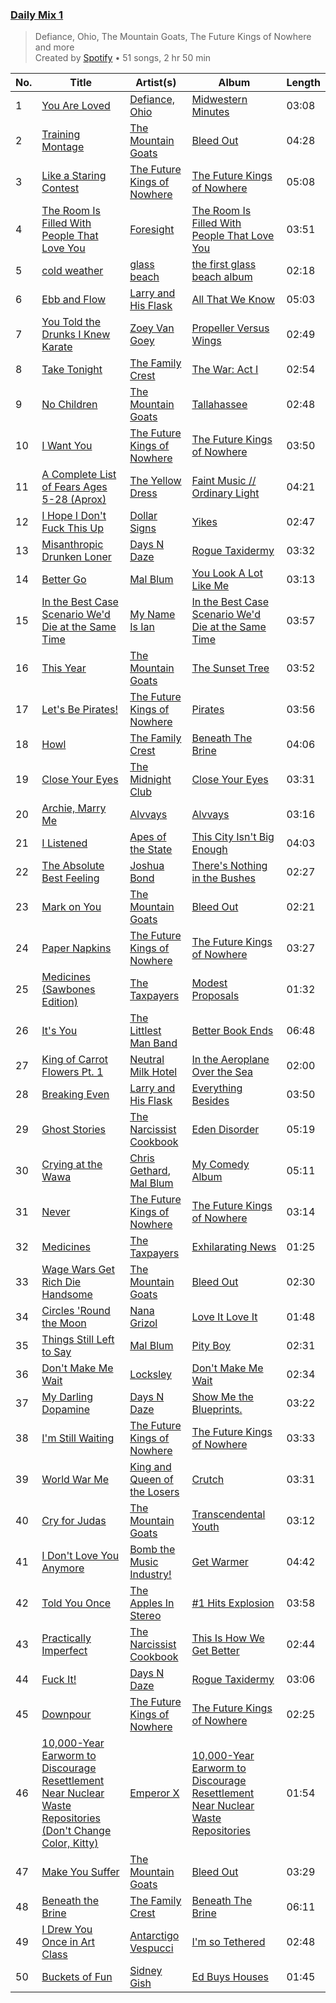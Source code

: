 ### [Daily Mix 1](https://open.spotify.com/playlist/37i9dQZF1E39Gzb56luQni)

> Defiance, Ohio, The Mountain Goats, The Future Kings of Nowhere and more<br>
> Created by [Spotify](https://open.spotify.com/user/spotify) • 51 songs, 2 hr 50 min

| No. | Title | Artist(s) | Album | Length |
|---|---|---|---|---|
| 1 | [You Are Loved](https://open.spotify.com/track/5n7VRrWOauM64haQHKd8QM) | [Defiance, Ohio](https://open.spotify.com/artist/275dFoyS7o1g1O4rFgy3Ix) | [Midwestern Minutes](https://open.spotify.com/album/3ZYbEB9IYzSAVwYRIyLe9w) | 03:08 |
| 2 | [Training Montage](https://open.spotify.com/track/0HEYFRBo4pBLLWjXsAZjod) | [The Mountain Goats](https://open.spotify.com/artist/3hyGGjxu73JuzBa757H6R5) | [Bleed Out](https://open.spotify.com/album/20KGjm5xRROTqP0UY1EVRg) | 04:28 |
| 3 | [Like a Staring Contest](https://open.spotify.com/track/1ykGzwneOrDnMq2wZcy3eg) | [The Future Kings of Nowhere](https://open.spotify.com/artist/7AJ4lnWtw7XbNKjDlef8Wa) | [The Future Kings of Nowhere](https://open.spotify.com/album/0tutfHxObdG3fjOk8aK9wY) | 05:08 |
| 4 | [The Room Is Filled With People That Love You](https://open.spotify.com/track/1TeKvnR9Xkdh9KaqR4X2Od) | [Foresight](https://open.spotify.com/artist/3XcSsKSKxFCeZkomI2xBHW) | [The Room Is Filled With People That Love You](https://open.spotify.com/album/1aQtgMxt2n65MaAdve9iXt) | 03:51 |
| 5 | [cold weather](https://open.spotify.com/track/50u2y4zgROMZq2db8Qx94B) | [glass beach](https://open.spotify.com/artist/4gHs8pWsgZpndQZKs6QVRH) | [the first glass beach album](https://open.spotify.com/album/5GOoswCqZQiq9gbjSHkzMq) | 02:18 |
| 6 | [Ebb and Flow](https://open.spotify.com/track/2qdMvZhBpNOpaWXIoSK3DQ) | [Larry and His Flask](https://open.spotify.com/artist/5rx7lpIuya41ws2oWXRiGu) | [All That We Know](https://open.spotify.com/album/2Tclv29rNZgnMFQeOSdTjF) | 05:03 |
| 7 | [You Told the Drunks I Knew Karate](https://open.spotify.com/track/4ezBaQlvw9UqdTyx2E91xq) | [Zoey Van Goey](https://open.spotify.com/artist/0U4tRRQ7UXppF4yXKy03t8) | [Propeller Versus Wings](https://open.spotify.com/album/6sBTG4mUa4KuavHvIEBqoG) | 02:49 |
| 8 | [Take Tonight](https://open.spotify.com/track/2vJM4WThmgki6va6dHDXgg) | [The Family Crest](https://open.spotify.com/artist/44CB1c0W2h1XR2vB7AKpa7) | [The War: Act I](https://open.spotify.com/album/0KKZkLLD7POuAXjohL6eDg) | 02:54 |
| 9 | [No Children](https://open.spotify.com/track/5cxnSTLzGD1t9xcdmJYFVB) | [The Mountain Goats](https://open.spotify.com/artist/3hyGGjxu73JuzBa757H6R5) | [Tallahassee](https://open.spotify.com/album/6g3n0C6d4v81DnDheoLMvX) | 02:48 |
| 10 | [I Want You](https://open.spotify.com/track/1ROVV0J84n1KA8qKVVtqtT) | [The Future Kings of Nowhere](https://open.spotify.com/artist/7AJ4lnWtw7XbNKjDlef8Wa) | [The Future Kings of Nowhere](https://open.spotify.com/album/0tutfHxObdG3fjOk8aK9wY) | 03:50 |
| 11 | [A Complete List of Fears Ages 5-28 (Aprox)](https://open.spotify.com/track/1kaOXjXS3RcKP0QjcWM0Fu) | [The Yellow Dress](https://open.spotify.com/artist/3mqnOn78iY4x28oMT3XxB6) | [Faint Music // Ordinary Light](https://open.spotify.com/album/2i9zSGdzUVCQwx65C7JCxL) | 04:21 |
| 12 | [I Hope I Don't Fuck This Up](https://open.spotify.com/track/75Gfe52V3GwydewbPqAAMe) | [Dollar Signs](https://open.spotify.com/artist/0zYk90uKGiMAangMvVzjL0) | [Yikes](https://open.spotify.com/album/1UuVs1rENm0X6aIeiCEpLt) | 02:47 |
| 13 | [Misanthropic Drunken Loner](https://open.spotify.com/track/6J56Td7qsOpP0YighOsWL6) | [Days N Daze](https://open.spotify.com/artist/3wRGr9z5I5xmmVc21fIvC6) | [Rogue Taxidermy](https://open.spotify.com/album/330b5MZdlUJcPOkei9G4KM) | 03:32 |
| 14 | [Better Go](https://open.spotify.com/track/6ffIxF32IscKejwpHWf9Rn) | [Mal Blum](https://open.spotify.com/artist/4tT8fWyOy0hVI7jo9fJmXX) | [You Look A Lot Like Me](https://open.spotify.com/album/6jkAGU8u2czLnf6wcNgI8P) | 03:13 |
| 15 | [In the Best Case Scenario We'd Die at the Same Time](https://open.spotify.com/track/3V1WQwzRDElTigBh4krEbf) | [My Name Is Ian](https://open.spotify.com/artist/0w4ZAa01uZC7QGNVBr6IkM) | [In the Best Case Scenario We'd Die at the Same Time](https://open.spotify.com/album/47Fux3mpWPw6qwIYLpglFc) | 03:57 |
| 16 | [This Year](https://open.spotify.com/track/0s9aeZriwqyBYfxFzsd20R) | [The Mountain Goats](https://open.spotify.com/artist/3hyGGjxu73JuzBa757H6R5) | [The Sunset Tree](https://open.spotify.com/album/2ocbRv0D5t7xaSCW6NJ8sZ) | 03:52 |
| 17 | [Let's Be Pirates!](https://open.spotify.com/track/3iRSqnOpgaD92APXxWzBX5) | [The Future Kings of Nowhere](https://open.spotify.com/artist/7AJ4lnWtw7XbNKjDlef8Wa) | [Pirates](https://open.spotify.com/album/1RJxhEa8DbErx5yVtvGBOm) | 03:56 |
| 18 | [Howl](https://open.spotify.com/track/5SuRudOviff3UMJYqCiNlx) | [The Family Crest](https://open.spotify.com/artist/44CB1c0W2h1XR2vB7AKpa7) | [Beneath The Brine](https://open.spotify.com/album/5Vr0HJnNJoZAvLwnI7dhZl) | 04:06 |
| 19 | [Close Your Eyes](https://open.spotify.com/track/5PsjYDovO4HKJI7mI01mcO) | [The Midnight Club ](https://open.spotify.com/artist/0zl6rL3UFegaZWiXPdIvSM) | [Close Your Eyes](https://open.spotify.com/album/7uMUreaSGjG8GtcIWEcEIW) | 03:31 |
| 20 | [Archie, Marry Me](https://open.spotify.com/track/5GAB1X0AJq2EZjxXP9zMFt) | [Alvvays](https://open.spotify.com/artist/3kzwYV3OCB010YfXMF0Avt) | [Alvvays](https://open.spotify.com/album/1j3pIPXjLIFkp84OfVUsNT) | 03:16 |
| 21 | [I Listened](https://open.spotify.com/track/4SYZZNgqbsyH3FveJFrYUA) | [Apes of the State](https://open.spotify.com/artist/4HemfSCDgnPiHQh8Z6iyd6) | [This City Isn't Big Enough](https://open.spotify.com/album/33HIE0PoNIJRwjvgGB6iXL) | 04:03 |
| 22 | [The Absolute Best Feeling](https://open.spotify.com/track/6vDLbJ4ri85dQ3qENHaAJk) | [Joshua Bond](https://open.spotify.com/artist/5AIhkZ0Ki4M6XXKpaNC6AV) | [There's Nothing in the Bushes](https://open.spotify.com/album/3YLShJW1Yfea86w0PeZznn) | 02:27 |
| 23 | [Mark on You](https://open.spotify.com/track/1YcrBoUZyf41SF1e4mYyPR) | [The Mountain Goats](https://open.spotify.com/artist/3hyGGjxu73JuzBa757H6R5) | [Bleed Out](https://open.spotify.com/album/20KGjm5xRROTqP0UY1EVRg) | 02:21 |
| 24 | [Paper Napkins](https://open.spotify.com/track/1SctirglBT3s1reXgcsnPj) | [The Future Kings of Nowhere](https://open.spotify.com/artist/7AJ4lnWtw7XbNKjDlef8Wa) | [The Future Kings of Nowhere](https://open.spotify.com/album/0tutfHxObdG3fjOk8aK9wY) | 03:27 |
| 25 | [Medicines (Sawbones Edition)](https://open.spotify.com/track/4mjeJtKyVQIZtfEwxNgbZF) | [The Taxpayers](https://open.spotify.com/artist/1QNEVFk8MjculKl5977kfy) | [Modest Proposals](https://open.spotify.com/album/1o2OSWi6wWYz0oxY6ePHoU) | 01:32 |
| 26 | [It's You](https://open.spotify.com/track/6m3fkrw6gT8iDHPYSQ2eVx) | [The Littlest Man Band](https://open.spotify.com/artist/17k3bJ9DcdzXwTIayHG0Xb) | [Better Book Ends](https://open.spotify.com/album/7Bn62F4zy0OytXDCPj6sgU) | 06:48 |
| 27 | [King of Carrot Flowers Pt. 1](https://open.spotify.com/track/5CU1bbfY1wUPm7fU255Dhf) | [Neutral Milk Hotel](https://open.spotify.com/artist/2ooIqOf4X2uz4mMptXCtie) | [In the Aeroplane Over the Sea](https://open.spotify.com/album/0vVekV45lOaVKs6RZQQNob) | 02:00 |
| 28 | [Breaking Even](https://open.spotify.com/track/6I2anOKwjO7zmvWpA3JmtQ) | [Larry and His Flask](https://open.spotify.com/artist/5rx7lpIuya41ws2oWXRiGu) | [Everything Besides](https://open.spotify.com/album/0RCY15wjI8rc63NiqiSdD3) | 03:50 |
| 29 | [Ghost Stories](https://open.spotify.com/track/5ISRNtWOdRbCsDGBzl8pxA) | [The Narcissist Cookbook](https://open.spotify.com/artist/39XOEoh22kWNy5vsEZbAuX) | [Eden Disorder](https://open.spotify.com/album/7FQvWQe6c5U8RzsnqLACbP) | 05:19 |
| 30 | [Crying at the Wawa](https://open.spotify.com/track/5CU6JddTWGMIX751zk9hPs) | [Chris Gethard](https://open.spotify.com/artist/2P81PTLso5gZNqbw1BpcP5), [Mal Blum](https://open.spotify.com/artist/4tT8fWyOy0hVI7jo9fJmXX) | [My Comedy Album](https://open.spotify.com/album/6v6bjj1lnoBiyq724fAoEu) | 05:11 |
| 31 | [Never](https://open.spotify.com/track/4qOgLAsBS4RXjFuoF4eKDi) | [The Future Kings of Nowhere](https://open.spotify.com/artist/7AJ4lnWtw7XbNKjDlef8Wa) | [The Future Kings of Nowhere](https://open.spotify.com/album/0tutfHxObdG3fjOk8aK9wY) | 03:14 |
| 32 | [Medicines](https://open.spotify.com/track/1NQIY8DWSyU71xiHL7sgJC) | [The Taxpayers](https://open.spotify.com/artist/1QNEVFk8MjculKl5977kfy) | [Exhilarating News](https://open.spotify.com/album/1qks8A9s9FzAeuu7BynjiS) | 01:25 |
| 33 | [Wage Wars Get Rich Die Handsome](https://open.spotify.com/track/1NyJLkCmG29UfA6mv3jNGp) | [The Mountain Goats](https://open.spotify.com/artist/3hyGGjxu73JuzBa757H6R5) | [Bleed Out](https://open.spotify.com/album/20KGjm5xRROTqP0UY1EVRg) | 02:30 |
| 34 | [Circles 'Round the Moon](https://open.spotify.com/track/4V04QxWQu99mI3vo8Q4LKO) | [Nana Grizol](https://open.spotify.com/artist/7FPO7WTShHCXnmVv7lhhZM) | [Love It Love It](https://open.spotify.com/album/65VOK71fmafUa8BcjeSOtT) | 01:48 |
| 35 | [Things Still Left to Say](https://open.spotify.com/track/4Rd5yPcGwS8ewCJYwxyfqP) | [Mal Blum](https://open.spotify.com/artist/4tT8fWyOy0hVI7jo9fJmXX) | [Pity Boy](https://open.spotify.com/album/2RCB0j6tDvutjHGcSBeRK2) | 02:31 |
| 36 | [Don't Make Me Wait](https://open.spotify.com/track/0EK5kM7HsR0hx3o8VLaOWX) | [Locksley](https://open.spotify.com/artist/5RNwd3Bm5pgaERdZcBr7om) | [Don't Make Me Wait](https://open.spotify.com/album/1l66qEuanjheQAHjALmOyJ) | 02:34 |
| 37 | [My Darling Dopamine](https://open.spotify.com/track/2yq77r5PM1hCP2oY8HUwcC) | [Days N Daze](https://open.spotify.com/artist/3wRGr9z5I5xmmVc21fIvC6) | [Show Me the Blueprints.](https://open.spotify.com/album/6t1aJkRaI1XykKW7Kohjef) | 03:22 |
| 38 | [I'm Still Waiting](https://open.spotify.com/track/0LQBFHrAHThcJxDsUDk1G4) | [The Future Kings of Nowhere](https://open.spotify.com/artist/7AJ4lnWtw7XbNKjDlef8Wa) | [The Future Kings of Nowhere](https://open.spotify.com/album/0tutfHxObdG3fjOk8aK9wY) | 03:33 |
| 39 | [World War Me](https://open.spotify.com/track/5mkLqIRVAZYBSP78olBMUY) | [King and Queen of the Losers](https://open.spotify.com/artist/6SPoeB5loWbfGfyk9Vm4O9) | [Crutch](https://open.spotify.com/album/0I1by94nmDw3gt43sPRovA) | 03:31 |
| 40 | [Cry for Judas](https://open.spotify.com/track/2s5OhJ7AEYktwRhw58fYKQ) | [The Mountain Goats](https://open.spotify.com/artist/3hyGGjxu73JuzBa757H6R5) | [Transcendental Youth](https://open.spotify.com/album/0lxRn23Y9U24YJNmBGTghY) | 03:12 |
| 41 | [I Don't Love You Anymore](https://open.spotify.com/track/4IhBMMgZkrQybTajYXtmVE) | [Bomb the Music Industry!](https://open.spotify.com/artist/7mmU5GuOoyxoBAgOZkSVj7) | [Get Warmer](https://open.spotify.com/album/2kGge9kVEDKWLMb4YsrmIs) | 04:42 |
| 42 | [Told You Once](https://open.spotify.com/track/26hozdqjJGuvckMoUs9C9k) | [The Apples In Stereo](https://open.spotify.com/artist/5KIrQe9pb7tn8y775PsoAP) | [#1 Hits Explosion](https://open.spotify.com/album/1tbRjrnNVsDNNTlAVuzQdH) | 03:58 |
| 43 | [Practically Imperfect](https://open.spotify.com/track/28XwZegJSA2PYBELnjO8j3) | [The Narcissist Cookbook](https://open.spotify.com/artist/39XOEoh22kWNy5vsEZbAuX) | [This Is How We Get Better](https://open.spotify.com/album/677DDXZPYZLzkL1gCyRfIg) | 02:44 |
| 44 | [Fuck It!](https://open.spotify.com/track/0uksfzTx3cu73ithU3SA2Y) | [Days N Daze](https://open.spotify.com/artist/3wRGr9z5I5xmmVc21fIvC6) | [Rogue Taxidermy](https://open.spotify.com/album/330b5MZdlUJcPOkei9G4KM) | 03:06 |
| 45 | [Downpour](https://open.spotify.com/track/6FtPJJfqyZHrwL8jGaFEeC) | [The Future Kings of Nowhere](https://open.spotify.com/artist/7AJ4lnWtw7XbNKjDlef8Wa) | [The Future Kings of Nowhere](https://open.spotify.com/album/0tutfHxObdG3fjOk8aK9wY) | 02:25 |
| 46 | [10,000-Year Earworm to Discourage Resettlement Near Nuclear Waste Repositories (Don't Change Color, Kitty)](https://open.spotify.com/track/3ti2ZagtH19l3U9Ouob1V0) | [Emperor X](https://open.spotify.com/artist/7taxbHlqWyBiQEc38vNT9z) | [10,000-Year Earworm to Discourage Resettlement Near Nuclear Waste Repositories](https://open.spotify.com/album/3AdL4kgeZewVPyyp8P4NRx) | 01:54 |
| 47 | [Make You Suffer](https://open.spotify.com/track/4aMQsZqDceCAyciMN6ln1W) | [The Mountain Goats](https://open.spotify.com/artist/3hyGGjxu73JuzBa757H6R5) | [Bleed Out](https://open.spotify.com/album/20KGjm5xRROTqP0UY1EVRg) | 03:29 |
| 48 | [Beneath the Brine](https://open.spotify.com/track/5vQqW74EkmxLyABwphendI) | [The Family Crest](https://open.spotify.com/artist/44CB1c0W2h1XR2vB7AKpa7) | [Beneath The Brine](https://open.spotify.com/album/5Vr0HJnNJoZAvLwnI7dhZl) | 06:11 |
| 49 | [I Drew You Once in Art Class](https://open.spotify.com/track/0EGk96bwbJkpszncikwbSf) | [Antarctigo Vespucci](https://open.spotify.com/artist/574PYry9WzUvHwvtxmKKSW) | [I'm so Tethered](https://open.spotify.com/album/6Q1nM6qWcNBeSRqbR1UmlR) | 02:48 |
| 50 | [Buckets of Fun](https://open.spotify.com/track/12BCKAIqLWAY910Lg0nquV) | [Sidney Gish](https://open.spotify.com/artist/2orBKFyc84jo9AZH5jarhI) | [Ed Buys Houses](https://open.spotify.com/album/64DjJ6ym4wzWt2HzwpZ6jO) | 01:45 |

